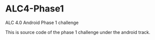 # ALC4-Phase1
ALC 4.0 Android Phase 1 challenge

This is source code of the phase 1 challenge under the android track.
